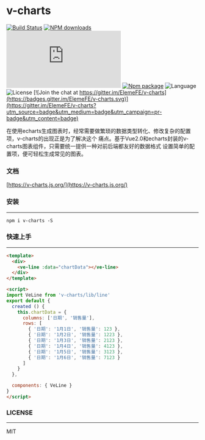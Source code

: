 # v-charts

[![Build Status](https://travis-ci.org/ElemeFE/v-charts.svg?branch=master)](https://travis-ci.org/ElemeFE/v-charts)
[![NPM downloads](http://img.shields.io/npm/dm/v-charts.svg)](https://npmjs.org/package/v-charts)
![JS gzip size](http://img.badgesize.io/https://unpkg.com/v-charts/lib/index.js?compression=gzip&label=gzip%20size:%20JS)
[![Npm package](https://img.shields.io/npm/v/v-charts.svg)](https://www.npmjs.org/package/v-charts)
![Language](https://img.shields.io/badge/language-javascript-yellow.svg)
![License](https://img.shields.io/badge/license-MIT-000000.svg)
[![Join the chat at https://gitter.im/ElemeFE/v-charts](https://badges.gitter.im/ElemeFE/v-charts.svg)](https://gitter.im/ElemeFE/v-charts?utm_source=badge&utm_medium=badge&utm_campaign=pr-badge&utm_content=badge)

在使用echarts生成图表时，经常需要做繁琐的数据类型转化、修改复杂的配置项，v-charts的出现正是为了解决这个
痛点。基于Vue2.0和echarts封装的v-charts图表组件，只需要统一提供一种对前后端都友好的数据格式
设置简单的配置项，便可轻松生成常见的图表。

### 文档

[https://v-charts.js.org/](https://v-charts.js.org/)

### 安装
---

```
npm i v-charts -S
```

### 快速上手
---

```html
<template>
  <div>
    <ve-line :data="chartData"></ve-line>
  </div>
</template>

<script>
import VeLine from 'v-charts/lib/line'
export default {
  created () {
    this.chartData = {
      columns: ['日期', '销售量'],
      rows: [
        { '日期': '1月1日', '销售量': 123 },
        { '日期': '1月2日', '销售量': 1223 },
        { '日期': '1月3日', '销售量': 2123 },
        { '日期': '1月4日', '销售量': 4123 },
        { '日期': '1月5日', '销售量': 3123 },
        { '日期': '1月6日', '销售量': 7123 }
      ]
    }
  },

  components: { VeLine }
}
</script>
```

### LICENSE
---

MIT
